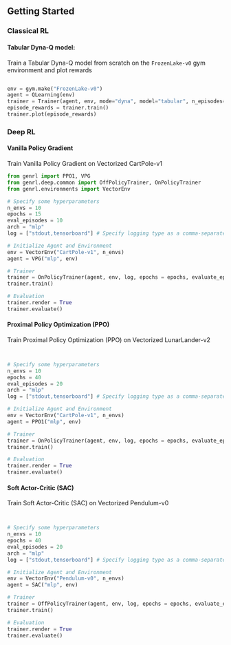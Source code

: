 ## Getting Started

### Classical RL

#### Tabular Dyna-Q model:

Train a Tabular Dyna-Q model from scratch on the `FrozenLake-v0` gym environment and plot rewards

```python

env = gym.make("FrozenLake-v0")
agent = QLearning(env)
trainer = Trainer(agent, env, mode="dyna", model="tabular", n_episodes=10000)
episode_rewards = trainer.train()
trainer.plot(episode_rewards)
```

### Deep RL

#### Vanilla Policy Gradient

Train Vanilla Policy Gradient on Vectorized CartPole-v1

```python
from genrl import PPO1, VPG
from genrl.deep.common import OffPolicyTrainer, OnPolicyTrainer
from genrl.environments import VectorEnv

# Specify some hyperparameters
n_envs = 10
epochs = 15
eval_episodes = 10
arch = "mlp"
log = ["stdout,tensorboard"] # Specify logging type as a comma-separated list

# Initialize Agent and Environment
env = VectorEnv("CartPole-v1", n_envs)
agent = VPG("mlp", env)

# Trainer
trainer = OnPolicyTrainer(agent, env, log, epochs = epochs, evaluate_episodes = eval_episodes)
trainer.train()

# Evaluation
trainer.render = True
trainer.evaluate()
```

#### Proximal Policy Optimization (PPO)

Train Proximal Policy Optimization (PPO) on Vectorized LunarLander-v2

```python


# Specify some hyperparameters
n_envs = 10
epochs = 40
eval_episodes = 20
arch = "mlp"
log = ["stdout,tensorboard"] # Specify logging type as a comma-separated list

# Initialize Agent and Environment
env = VectorEnv("CartPole-v1", n_envs)
agent = PPO1("mlp", env)

# Trainer
trainer = OnPolicyTrainer(agent, env, log, epochs = epochs, evaluate_episodes = eval_episodes)
trainer.train()

# Evaluation
trainer.render = True
trainer.evaluate()
```

#### Soft Actor-Critic (SAC)

Train Soft Actor-Critic (SAC) on Vectorized Pendulum-v0

```python


# Specify some hyperparameters
n_envs = 10
epochs = 40
eval_episodes = 20
arch = "mlp"
log = ["stdout,tensorboard"] # Specify logging type as a comma-separated list

# Initialize Agent and Environment
env = VectorEnv("Pendulum-v0", n_envs)
agent = SAC("mlp", env)

# Trainer
trainer = OffPolicyTrainer(agent, env, log, epochs = epochs, evaluate_episodes = eval_episodes)
trainer.train()

# Evaluation
trainer.render = True
trainer.evaluate()
```
